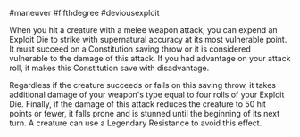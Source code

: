 #maneuver #fifthdegree #deviousexploit 

When you hit a creature with a melee weapon attack, you can expend an Exploit Die to strike with supernatural accuracy at its most vulnerable point. It must succeed on a Constitution saving throw or it is considered vulnerable to the damage of this attack. If you had advantage on your attack roll, it makes this Constitution save with disadvantage.

Regardless if the creature succeeds or fails on this saving throw, it takes additional damage of your weapon's type equal to four rolls of your Exploit Die. Finally, if the damage of this attack reduces the creature to 50 hit points or fewer, it falls prone and is stunned until the beginning of its next turn. A creature can use a Legendary Resistance to avoid this effect.